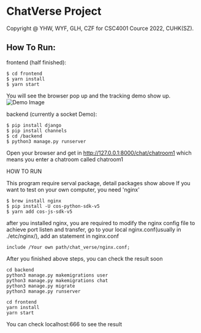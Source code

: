 # ChatVerse Project

Copyright @ YHW, WYF, GLH, CZF for CSC4001 Cource 2022, CUHK(SZ).


## How To Run:

frontend (half finished):
```
$ cd frontend
$ yarn install
$ yarn start
```
 You will see the browser pop up and the tracking demo show up.
 ![Demo Image](https://cd-1302933783.cos.ap-guangzhou.myqcloud.com/FILE%2FScreen%20Shot%202022-03-16%20at%2011.42.21%20PM.png)
 
 
backend (currently a socket Demo):
```
$ pip install django
$ pip install channels
$ cd /backend
$ python3 manage.py runserver
```
Open your browser and get in http://127.0.0.1:8000/chat/chatroom1 which means you enter a chatroom called chatroom1



HOW TO RUN

This program require serval package, detail packages show above
If you want to test on your own computer, you need 'nginx'

```
$ brew install nginx
$ pip install -U cos-python-sdk-v5
$ yarn add cos-js-sdk-v5
```

after you installed nginx, you are required to modify the nginx config file to achieve port listen and transfer, go to your local nginx.conf(usually in ./etc/nginx/), add an statement in nginx.conf

```
include /Your own path/chat_verse/nginx.conf;
```

After you finished above steps, you can check the result soon

```
cd backend
python3 manage.py makemigrations user
python3 manage.py makemigrations chat
python3 manage.py migrate
python3 manage.py runserver
```

```
cd frontend
yarn install
yarn start
```

You can check localhost:666 to see the result